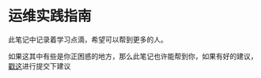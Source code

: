# 运维实践指南

此笔记中记录着学习点滴，希望可以帮到更多的人。

如果这其中有些是你正困惑的地方，那么此笔记也许能帮到你，如果有好的建议，[戳这](https://github.com/BillWang139967/op_practice_book/issues)进行提交下建议

